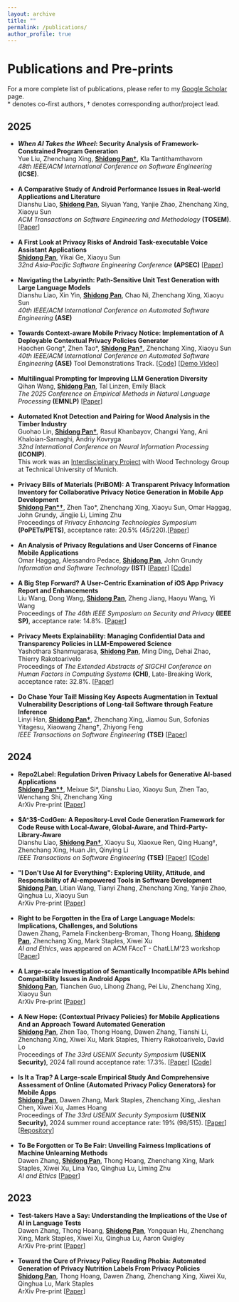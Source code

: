 ```yaml
---
layout: archive
title: ""
permalink: /publications/
author_profile: true
---
```


<style>
table.imgtable, table.imgtable td{
  /* height: auto; */
  /* text-align: left; */
}

</style>

# <i class="fa fa-fw fa-copy"></i> Publications and Pre-prints

For a more complete list of publications, please refer to my <a href="https://scholar.google.com.au/citations?user=IPz6ilYAAAAJ&hl=en">Google Scholar</a> page.<br>
\* denotes co-first authors, † denotes corresponding author/project lead.


## 2025
<ul>
    <li>
     <b><em>When AI Takes the Wheel</em>: Security Analysis of Framework-Constrained Program Generation</b><br>
      Yue Liu, Zhenchang Xing, <ins><b>Shidong Pan†</b></ins>, Kla Tantithamthavorn<br>
      <em>48th IEEE/ACM International Conference on Software Engineering</em> <b>(ICSE)</b>. 
  </li>
  <br>
  
  <li>
     <b>A Comparative Study of Android Performance Issues in Real-world Applications and Literature</b> <br>
       Dianshu Liao, <ins><b>Shidong Pan</b></ins>, Siyuan Yang, Yanjie Zhao, Zhenchang Xing, Xiaoyu Sun <br>
       <em>ACM Transactions on Software Engineering and Methodology</em> <b>(TOSEM)</b>. [<a href="https://arxiv.org/pdf/2407.05090">Paper</a>]
  </li>
  <br>
  
<li>
     <b>A First Look at Privacy Risks of Android Task-executable Voice Assistant Applications</b> <br>
      <ins><b>Shidong Pan</b></ins>, Yikai Ge, Xiaoyu Sun <br>
       <em>32nd Asia-Pacific Software Engineering Conference </em> <b> (APSEC)</b> [<a href="https://arxiv.org/pdf/2509.23680">Paper</a>]
</li>

<br>
  
<li>
     <b>Navigating the Labyrinth: Path-Sensitive Unit Test Generation with Large Language Models</b> <br>
      Dianshu Liao, Xin Yin, <ins><b>Shidong Pan</b></ins>, Chao Ni, Zhenchang Xing, Xiaoyu Sun <br>
       <em>40th IEEE/ACM International Conference on Automated Software Engineering</em> <b> (ASE)</b> 
</li>

<br>

<li>
     <b>Towards Context-aware Mobile Privacy Notice: Implementation of A Deployable Contextual Privacy Policies Generator</b> <br>
       Haochen Gong*, Zhen Tao*, <ins><b>Shidong Pan†</b></ins>, Zhenchang Xing, Xiaoyu Sun <br>
       <em>40th IEEE/ACM International Conference on Automated Software Engineering</em> <b> (ASE)</b> Tool Demonstrations Track. [<a href="https://github.com/buyanghc/PrivScan">Code</a>]  [<a href="https://www.youtube.com/watch?v=ck-25otfyHc">Demo Video</a>] 
  </li>
  <br>
  <li>
     <b>Multilingual Prompting for Improving LLM Generation Diversity</b> <br>
       Qihan Wang, <ins><b>Shidong Pan</b></ins>, Tal Linzen, Emily Black <br>
       <em>The 2025 Conference on Empirical Methods in Natural Language Processing</em> <b> (EMNLP)</b> [<a href="https://arxiv.org/abs/2505.15229">Paper</a>]
  </li>
  <br>
  <li>
     <b>Automated Knot Detection and Pairing for Wood Analysis in the Timber Industry</b> <br>
      Guohao Lin, <ins><b>Shidong Pan†</b></ins>, Rasul Khanbayov, Changxi Yang, Ani Khaloian-Sarnaghi, Andriy Kovryga<br>
      <em>32nd International Conference on Neural Information Processing</em> <b> (ICONIP)</b>.<br>
      This work was an <a href="https://www.cit.tum.de/en/cit/studies/degree-programs/master-informatics/interdisciplinary-project/"> Interdisciplinary Project</a> with Wood Technology Group at Technical University of Munich. 
  </li>
  <br>
  <li>
     <b>Privacy Bills of Materials (PriBOM): A Transparent Privacy Information Inventory for Collaborative Privacy Notice Generation in Mobile App Development</b> <br>
      <ins><b>Shidong Pan*†</b></ins>, Zhen Tao*, Zhenchang Xing, Xiaoyu Sun, Omar Haggag, John Grundy, Jingjie Li, Liming Zhu <br>
      Proceedings of <em>Privacy Enhancing Technologies Symposium</em> <b> (PoPETs/PETS)</b>, acceptance rate: 20.5% (45/220).[<a href="https://petsymposium.org/popets/2025/popets-2025-0136.pdf">Paper</a>]
  </li>
<br>
  <li>
      <b> An Analysis of Privacy Regulations and User Concerns of Finance Mobile Applications</b>  <br>
       Omar Haggag, Alessandro Pedace, <ins><b>Shidong Pan</b></ins>, John Grundy <br>
      <em>Information and Software Technology</em> <b>(IST)</b>
      [<a href="https://www.sciencedirect.com/science/article/pii/S0950584925000953" target="_blank">Paper</a>]
      [<a href="https://github.com/HumaniSELab/An_Analysis_of_Privacy_Regulations_and_User_Concerns_of_Finance_Mobile_Applications">Code</a>]
  </li>
<br>
  <li>
    <b>A Big Step Forward? A User-Centric Examination of iOS App Privacy Report and Enhancements</b> <br>
    Liu Wang, Dong Wang, <ins><b>Shidong Pan</b></ins>, Zheng Jiang, Haoyu Wang, Yi Wang<br>
    Proceedings of <em>The 46th IEEE Symposium on Security and Privacy</em> <b>(IEEE SP)</b>, acceptance rate: 14.8%. 
    [<a href="https://www.computer.org/csdl/proceedings-article/sp/2025/223600d878/26hiVNNmd1e" target="_blank">Paper</a>]
  </li>
<br>
  <li>
    <b>Privacy Meets Explainability: Managing Confidential Data and Transparency Policies in LLM-Empowered Science</b> <br>
    Yashothara Shanmugarasa, <ins><b>Shidong Pan</b></ins>, Ming Ding, Dehai Zhao, Thierry Rakotoarivelo<br>
    Proceedings of <em>The Extended Abstracts of SIGCHI Conference on Human Factors in Computing Systems</em> <b>(CHI)</b>, Late-Breaking Work, acceptance rate: 32.8%.  
    [<a href="https://ShidongPAN.github.io/_pages/papers/CHI_LBW_Privacy.pdf" target="_blank">Paper</a>]
  </li>
<br>
  <li>
    <b> Do Chase Your Tail! Missing Key Aspects Augmentation in Textual Vulnerability Descriptions of Long-tail Software through Feature Inference</b> <br>
    Linyi Han,  <ins><b>Shidong Pan†</b></ins>, Zhenchang Xing, Jiamou Sun, Sofonias Yitagesu, Xiaowang Zhang†, Zhiyong Feng<br>
    <em>IEEE Transactions on Software Engineering</em> <b>(TSE)</b>
        [<a href="https://arxiv.org/abs/2405.07430">Paper</a>]
  </li>
</ul>


## 2024
<ul>
  <li>
  <b>Repo2Label: Regulation Driven Privacy Labels for Generative AI-based Applications</b><br>
  <ins><b>Shidong Pan*†</b></ins>, Meixue Si*, Dianshu Liao, Xiaoyu Sun, Zhen Tao, Wenchang Shi, Zhenchang Xing<br>
  ArXiv Pre-print
  [<a href="https://arxiv.org/abs/2405.07430">Paper</a>]
  </li>
<br>    
  <li>
   <b>$A^3$-CodGen: A Repository-Level Code Generation Framework for Code Reuse with Local-Aware, Global-Aware, and Third-Party-Library-Aware</b><br>
        Dianshu Liao, <ins><b>Shidong Pan†</b></ins>, Xiaoyu Su, Xiaoxue Ren, Qing Huang†, Zhenchang Xing, Huan Jin, Qinying Li<br>
        <em>IEEE Transactions on Software Engineering</em> <b>(TSE)</b>
        [<a href="https://arxiv.org/abs/2312.05772">Paper</a>]
        [<a href="https://github.com/Dianshu-Liao/AAA-Code-Generation-Framework-for-Code-Repository-Local-Aware-Global-Aware-Third-Party-Aware">Code</a>]
  </li>
<br>
  <li>
    <b>"I Don't Use AI for Everything": Exploring Utility, Attitude, and Responsibility of AI-empowered Tools in Software Development</b><br>
        <ins><b>Shidong Pan</b></ins>, Litian Wang, Tianyi Zhang, Zhenchang Xing, Yanjie Zhao, Qinghua Lu, Xiaoyu Sun<br>
        ArXiv Pre-print
        [<a href="https://arxiv.org/abs/2405.07430">Paper</a>]
  </li>
<br>
  <li>
      <b>Right to be Forgotten in the Era of Large Language Models: Implications, Challenges, and Solutions</b><br>
        Dawen Zhang, Pamela Finckenberg-Broman, Thong Hoang, <ins><b>Shidong Pan</b></ins>, Zhenchang Xing, Mark Staples, Xiwei Xu<br>
        <em>AI and Ethics</em>, was appeared on ACM FAccT - ChatLLM'23 workshop       
        [<a href="https://arxiv.org/abs/2307.03941">Paper</a>]
  </li>
  <br>
  <li>
    <b>A Large-scale Investigation of Semantically Incompatible APIs behind Compatibility Issues in Android Apps</b><br>
        <ins><b>Shidong Pan</b></ins>, Tianchen Guo, Lihong Zhang, Pei Liu, Zhenchang Xing, Xiaoyu Sun<br>
        ArXiv Pre-print
        [<a href="https://arxiv.org/abs/2406.17431">Paper</a>]
  </li>
  <br>
  <li>
      <b>A New Hope: {Contextual Privacy Policies} for Mobile Applications And an Approach Toward Automated Generation</b><br>
        <ins><b>Shidong Pan</b></ins>, Zhen Tao, Thong Hoang, Dawen Zhang, Tianshi Li, Zhenchang Xing, Xiwei Xu, Mark Staples, Thierry Rakotoarivelo, David Lo<br>
        Proceedings of <em>The 33rd USENIX Security Symposium</em> <b>(USENIX Security)</b>, 2024 fall round acceptance rate: 17.3%.
        [<a href="https://www.usenix.org/system/files/usenixsecurity24-pan-shidong-hope.pdf">Paper</a>]
        [<a href="https://github.com/ShidongPAN/Cpp4App">Code</a>]
  </li>
  <br>
  <li>
        <b> Is It a Trap? A Large-scale Empirical Study And Comprehensive Assessment of Online {Automated Privacy Policy Generators} for Mobile Apps</b> <br>
        <ins><b>Shidong Pan</b></ins>, Dawen Zhang, Mark Staples, Zhenchang Xing, Jieshan Chen, Xiwei Xu, James Hoang<br>
        Proceedings of <em>The 33rd USENIX Security Symposium</em> <b>(USENIX Security)</b>, 2024 summer round acceptance rate: 19% (98/515).
        [<a href="https://www.usenix.org/system/files/usenixsecurity24-pan-shidong-trap.pdf">Paper</a>]
        [<a href="https://github.com/ShidongPAN/APPG">Repository</a>]
  </li>
    <br>
  <li>
        <b>To Be Forgotten or To Be Fair: Unveiling Fairness Implications of Machine Unlearning Methods</b> <br>
        Dawen Zhang, <ins><b>Shidong Pan</b></ins>, Thong Hoang, Zhenchang Xing, Mark Staples, Xiwei Xu, Lina Yao, Qinghua Lu, Liming Zhu<br>
        <em>AI and Ethics</em>    
        [<a href="https://link.springer.com/article/10.1007/s43681-023-00398-y">Paper</a>]
  </li>
</ul> 

## 2023
<ul>
    <li>
      <b>Test-takers Have a Say: Understanding the Implications of the Use of AI in Language Tests</b> <br>
      Dawen Zhang, Thong Hoang, <ins><b>Shidong Pan</b></ins>, Yongquan Hu, Zhenchang Xing, Mark Staples, Xiwei Xu, Qinghua Lu, Aaron Quigley<br>
      ArXiv Pre-print 
      [<a href="https://arxiv.org/abs/2307.09885">Paper</a>]
  </li>
      <br>
  <li>
     <b>Toward the Cure of Privacy Policy Reading Phobia: Automated Generation of Privacy Nutrition Labels From Privacy Policies</b><br>
     <ins><b>Shidong Pan</b></ins>, Thong Hoang, Dawen Zhang, Zhenchang Xing, Xiwei Xu, Qinghua Lu, Mark Staples<br>
      ArXiv Pre-print
      [<a href="https://arxiv.org/abs/2306.10923">Paper</a>]
  </li>
</ul> 

